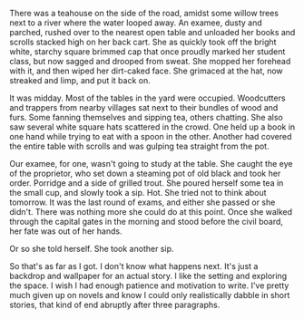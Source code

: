 There was a teahouse on the side of the road, amidst some willow trees next to a river where the water looped away. An examee, dusty and parched, rushed over to the nearest open table and unloaded her books and scrolls stacked high on her back cart. She as quickly took off the bright white, starchy square brimmed cap that once proudly marked her student class, but now sagged and drooped from sweat. She mopped her forehead with it, and then wiped her dirt-caked face. She grimaced at the hat, now streaked and limp, and put it back on.

It was midday. Most of the tables in the yard were occupied. Woodcutters and trappers from nearby villages sat next to their bundles of wood and furs. Some fanning themselves and sipping tea, others chatting. She also saw several white square hats scattered in the crowd. One held up a book in one hand while trying to eat with a spoon in the other. Another had covered the entire table with scrolls and was gulping tea straight from the pot.

Our examee, for one, wasn't going to study at the table. She caught the eye of the proprietor, who set down a steaming pot of old black and took her order. Porridge and a side of grilled trout. She poured herself some tea in the small cup, and slowly took a sip. Hot. She tried not to think about tomorrow. It was the last round of exams, and either she passed or she didn't. There was nothing more she could do at this point. Once she walked through the capital gates in the morning and stood before the civil board, her fate was out of her hands.

Or so she told herself. She took another sip.

So that's as far as I got. I don't know what happens next. It's just a backdrop and wallpaper for an actual story. I like the setting and exploring the space. I wish I had enough patience and motivation to write. I've pretty much given up on novels and know I could only realistically dabble in short stories, that kind of end abruptly after three paragraphs.
